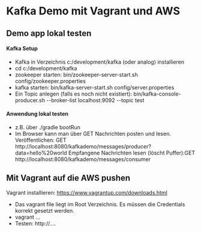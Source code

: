 # Kafka Demo mit Vagrant und AWS #

## Demo app lokal testen ##

#### Kafka Setup ####
- Kafka in Verzeichnis c:/development/kafka (oder analog) installieren
- cd c:/development/kafka 
- zookeeper starten: bin/zookeeper-server-start.sh config/zookeeper.properties
- kafka starten: bin/kafka-server-start.sh config/server.properties
- Ein Topic anlegen (falls es noch nicht existiert): bin/kafka-console-producer.sh --broker-list localhost:9092 --topic test

#### Anwendung lokal testen ####
- z.B. über ./gradle bootRun
- Im Browser kann man über GET Nachrichten posten und lesen.
  Veröffentlichen: GET http://localhost:8080/kafkademo/messages/producer?data=hello%20world
  Empfangene Nachrichten lesen (löscht Puffer):GET http://localhost:8080/kafkademo/messages/consumer
  
## Mit Vagrant auf die AWS pushen ##

Vagrant installieren: https://www.vagrantup.com/downloads.html
- Das vagrant file liegt im Root Verzeichnis. Es müssen die Credentials korrekt gesetzt werden.
- vagrant ...
- Testen: http://....
 


